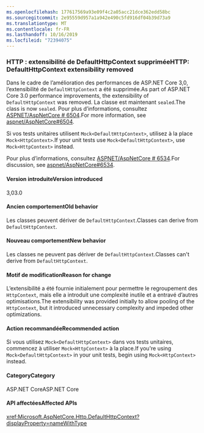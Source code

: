 ```yaml
---
ms.openlocfilehash: 177617569a93e09f4c2a05acc21dce362edd58bc
ms.sourcegitcommit: 2e95559d957a1a942e490c5fd916df04b39d73a9
ms.translationtype: MT
ms.contentlocale: fr-FR
ms.lasthandoff: 10/16/2019
ms.locfileid: "72394075"
---
```

### <a name="http-defaulthttpcontext-extensibility-removed"></a><span data-ttu-id="afa8c-101">HTTP : extensibilité de DefaultHttpContext supprimée</span><span class="sxs-lookup"><span data-stu-id="afa8c-101">HTTP: DefaultHttpContext extensibility removed</span></span>

<span data-ttu-id="afa8c-102">Dans le cadre de l’amélioration des performances de ASP.NET Core 3,0, l’extensibilité de `DefaultHttpContext` a été supprimée.</span><span class="sxs-lookup"><span data-stu-id="afa8c-102">As part of ASP.NET Core 3.0 performance improvements, the extensibility of `DefaultHttpContext` was removed.</span></span> <span data-ttu-id="afa8c-103">La classe est maintenant `sealed`.</span><span class="sxs-lookup"><span data-stu-id="afa8c-103">The class is now `sealed`.</span></span> <span data-ttu-id="afa8c-104">Pour plus d’informations, consultez [ASPNET/AspNetCore # 6504](https://github.com/aspnet/AspNetCore/pull/6504).</span><span class="sxs-lookup"><span data-stu-id="afa8c-104">For more information, see [aspnet/AspNetCore#6504](https://github.com/aspnet/AspNetCore/pull/6504).</span></span>

<span data-ttu-id="afa8c-105">Si vos tests unitaires utilisent `Mock<DefaultHttpContext>`, utilisez à la place `Mock<HttpContext>`.</span><span class="sxs-lookup"><span data-stu-id="afa8c-105">If your unit tests use `Mock<DefaultHttpContext>`, use `Mock<HttpContext>` instead.</span></span> 

<span data-ttu-id="afa8c-106">Pour plus d’informations, consultez [ASPNET/AspNetCore # 6534](https://github.com/aspnet/AspNetCore/issues/6534).</span><span class="sxs-lookup"><span data-stu-id="afa8c-106">For discussion, see [aspnet/AspNetCore#6534](https://github.com/aspnet/AspNetCore/issues/6534).</span></span>

#### <a name="version-introduced"></a><span data-ttu-id="afa8c-107">Version introduite</span><span class="sxs-lookup"><span data-stu-id="afa8c-107">Version introduced</span></span>

<span data-ttu-id="afa8c-108">3,0</span><span class="sxs-lookup"><span data-stu-id="afa8c-108">3.0</span></span>

#### <a name="old-behavior"></a><span data-ttu-id="afa8c-109">Ancien comportement</span><span class="sxs-lookup"><span data-stu-id="afa8c-109">Old behavior</span></span>

<span data-ttu-id="afa8c-110">Les classes peuvent dériver de `DefaultHttpContext`.</span><span class="sxs-lookup"><span data-stu-id="afa8c-110">Classes can derive from `DefaultHttpContext`.</span></span>

#### <a name="new-behavior"></a><span data-ttu-id="afa8c-111">Nouveau comportement</span><span class="sxs-lookup"><span data-stu-id="afa8c-111">New behavior</span></span>

<span data-ttu-id="afa8c-112">Les classes ne peuvent pas dériver de `DefaultHttpContext`.</span><span class="sxs-lookup"><span data-stu-id="afa8c-112">Classes can't derive from `DefaultHttpContext`.</span></span>

#### <a name="reason-for-change"></a><span data-ttu-id="afa8c-113">Motif de modification</span><span class="sxs-lookup"><span data-stu-id="afa8c-113">Reason for change</span></span>

<span data-ttu-id="afa8c-114">L’extensibilité a été fournie initialement pour permettre le regroupement des `HttpContext`, mais elle a introduit une complexité inutile et a entravé d’autres optimisations.</span><span class="sxs-lookup"><span data-stu-id="afa8c-114">The extensibility was provided initially to allow pooling of the `HttpContext`, but it introduced unnecessary complexity and impeded other optimizations.</span></span>

#### <a name="recommended-action"></a><span data-ttu-id="afa8c-115">Action recommandée</span><span class="sxs-lookup"><span data-stu-id="afa8c-115">Recommended action</span></span>

<span data-ttu-id="afa8c-116">Si vous utilisez `Mock<DefaultHttpContext>` dans vos tests unitaires, commencez à utiliser `Mock<HttpContext>` à la place.</span><span class="sxs-lookup"><span data-stu-id="afa8c-116">If you're using `Mock<DefaultHttpContext>` in your unit tests, begin using `Mock<HttpContext>` instead.</span></span> 

#### <a name="category"></a><span data-ttu-id="afa8c-117">Category</span><span class="sxs-lookup"><span data-stu-id="afa8c-117">Category</span></span>

<span data-ttu-id="afa8c-118">ASP.NET Core</span><span class="sxs-lookup"><span data-stu-id="afa8c-118">ASP.NET Core</span></span>

#### <a name="affected-apis"></a><span data-ttu-id="afa8c-119">API affectées</span><span class="sxs-lookup"><span data-stu-id="afa8c-119">Affected APIs</span></span>

<xref:Microsoft.AspNetCore.Http.DefaultHttpContext?displayProperty=nameWithType>

<!--

#### Affected APIs

`T:Microsoft.AspNetCore.Http.DefaultHttpContext`

-->
